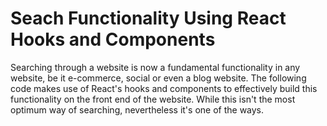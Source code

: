 # Seach Functionality Using React Hooks and Components
Searching through a website is now a fundamental functionality in any website, be it e-commerce, social or even a blog website. 
The following code makes use of React's hooks and components to effectively build this functionality on the front end of the website.
While this isn't the most optimum way of searching, nevertheless it's one of the ways.
